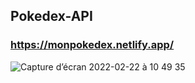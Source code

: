 ## Pokedex-API
### https://monpokedex.netlify.app/
![Capture d’écran 2022-02-22 à 10 49 35](https://user-images.githubusercontent.com/90899222/155106858-88365854-2d8e-4c3f-8e11-d3648e0d8b8c.png)
